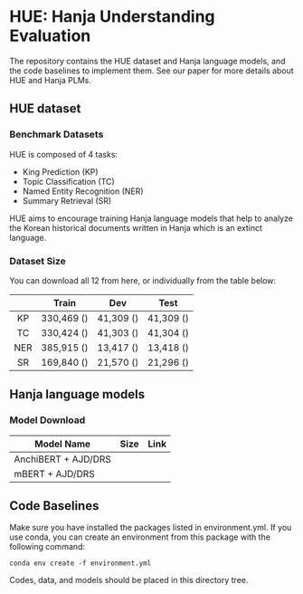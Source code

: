 # HUE: Hanja Understanding Evaluation

The repository contains the HUE dataset and Hanja language models, and the code baselines to implement them.
See our paper for more details about HUE and Hanja PLMs.

## HUE dataset

### Benchmark Datasets

HUE is composed of 4 tasks:
* King Prediction (KP)
* Topic Classification (TC)
* Named Entity Recognition (NER)
* Summary Retrieval (SR)

HUE aims to encourage training Hanja language models that help to analyze the Korean historical documents written in Hanja which is an extinct language.

### Dataset Size

You can download all 12 from here, or individually from the table below:

|     |    Train   |    Dev    |    Test   |
|:---:|:----------:|:---------:|:---------:|
|  KP | 330,469 () | 41,309 () | 41,309 () |
|  TC | 330,424 () | 41,303 () | 41,304 () |
| NER | 385,915 () | 13,417 () | 13,418 () |
|  SR | 169,840 () | 21,570 () | 21,296 () |


## Hanja language models

### Model Download

| Model Name          | Size | Link |
|---------------------|------|------|
| AnchiBERT + AJD/DRS |      |      |
| mBERT + AJD/DRS     |      |      |

## Code Baselines

Make sure you have installed the packages listed in environment.yml.
If you use conda, you can create an environment from this package with the following command:

```
conda env create -f environment.yml
```

Codes, data, and models should be placed in this directory tree.
```

```
